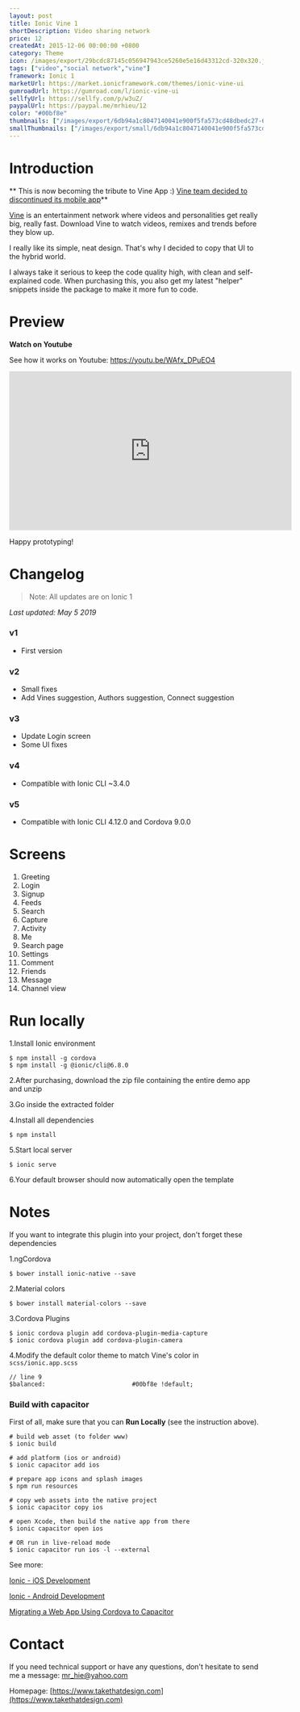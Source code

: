```yaml
---
layout: post
title: Ionic Vine 1
shortDescription: Video sharing network 
price: 12
createdAt: 2015-12-06 00:00:00 +0800
category: Theme
icon: /images/export/29bcdc87145c056947943ce5260e5e16d43312cd-320x320.jpg
tags: ["video","social network","vine"]
framework: Ionic 1
marketUrl: https://market.ionicframework.com/themes/ionic-vine-ui
gumroadUrl: https://gumroad.com/l/ionic-vine-ui
sellfyUrl: https://sellfy.com/p/w3uZ/
paypalUrl: https://paypal.me/mrhieu/12
color: "#00bf8e"
thumbnails: ["/images/export/6db94a1c8047140041e900f5fa573cd48dbedc27-640x1136.jpg","/images/export/97877450eb0554479128993140363e09c0883b2c-640x1136.jpg","/images/export/8ec5715d455805d4db836fca6d8b3b658e41ddfb-640x1136.jpg","/images/export/cc11accb352dd7460e37148d99379f8fd90cab1a-640x1136.jpg","/images/export/fe86a984e4c40c8f420cb259564505e90d49868f-640x1136.jpg"]
smallThumbnails: ["/images/export/small/6db94a1c8047140041e900f5fa573cd48dbedc27-640x1136.jpg","/images/export/small/97877450eb0554479128993140363e09c0883b2c-640x1136.jpg","/images/export/small/8ec5715d455805d4db836fca6d8b3b658e41ddfb-640x1136.jpg"]
---
```


# Introduction

** This is now becoming the tribute to Vine App :) [Vine team decided to discontinued its mobile app](https://medium.com/@vine/important-news-about-vine-909c5f4ae7a7#.lpm2iz7kn)**

[Vine](https://vine.co) is an entertainment network where videos and personalities get really big, really fast. Download Vine to watch videos, remixes and trends before they blow up.

I really like its simple, neat design. That's why I decided to copy that UI to the hybrid world.

I always take it serious to keep the code quality high, with clean and self-explained code. When purchasing this, you also get my latest "helper" snippets inside the package to make it more fun to code.

# Preview




**Watch on Youtube**

See how it works on Youtube: https://youtu.be/WAfx_DPuEO4

<iframe width="560" height="315" src="https://www.youtube.com/embed/WAfx_DPuEO4" frameborder="0" allow="accelerometer; autoplay; encrypted-media; gyroscope; picture-in-picture" allowfullscreen></iframe>


Happy prototyping!


# Changelog

> Note: All updates are on Ionic 1

*Last updated: May 5 2019*

### v1

* First version

### v2

* Small fixes
* Add Vines suggestion, Authors suggestion, Connect suggestion

### v3

* Update Login screen
* Some UI fixes

### v4

* Compatible with Ionic CLI ~3.4.0

### v5

* Compatible with Ionic CLI 4.12.0 and Cordova 9.0.0


# Screens

1. Greeting
2. Login
3. Signup
4. Feeds
5. Search
6. Capture
7. Activity
8. Me
9. Search page
10. Settings
11. Comment
12. Friends
13. Message
14. Channel view

# Run locally
1.Install Ionic environment

```
$ npm install -g cordova
$ npm install -g @ionic/cli@6.8.0
```

2.After purchasing, download the zip file containing the entire demo app and unzip

3.Go inside the extracted folder

4.Install all dependencies

```
$ npm install
```

5.Start local server
```
$ ionic serve
```

6.Your default browser should now automatically open the template


# Notes

If you want to integrate this plugin into your project, don't forget these dependencies

1.ngCordova 

```
$ bower install ionic-native --save
```

2.Material colors

```
$ bower install material-colors --save
```

3.Cordova Plugins 

```
$ ionic cordova plugin add cordova-plugin-media-capture
$ ionic cordova plugin add cordova-plugin-camera

```
4.Modify the default color theme to match Vine's color in `scss/ionic.app.scss`

```
// line 9
$balanced:                        #00bf8e !default;
```


### Build with capacitor

First of all, make sure that you can **Run Locally** (see the instruction above).

```
# build web asset (to folder www)
$ ionic build

# add platform (ios or android)
$ ionic capacitor add ios

# prepare app icons and splash images
$ npm run resources

# copy web assets into the native project
$ ionic capacitor copy ios

# open Xcode, then build the native app from there
$ ionic capacitor open ios

# OR run in live-reload mode
$ ionic capacitor run ios -l --external
```

See more: 

[Ionic - iOS Development](https://ionicframework.com/docs/building/ios)

[Ionic - Android Development](https://ionicframework.com/docs/building/android)

[Migrating a Web App Using Cordova to Capacitor](https://capacitor.ionicframework.com/docs/cordova/migrating-from-cordova-to-capacitor/)

# Contact
If you need technical support or have any questions, don't hesitate to send me a message: [mr_hie@yahoo.com](mailto:mr_hie@yahoo.com)

Homepage: [https://www.takethatdesign.com](https://www.takethatdesign.com)

